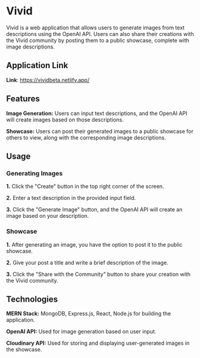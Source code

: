 # Vivid

Vivid is a web application that allows users to generate images from text descriptions using the OpenAI API. Users can also share their creations with the Vivid community by posting them to a public showcase, complete with image descriptions.

## Application Link
**Link**: https://vividbeta.netlify.app/

## Features

**Image Generation:** Users can input text descriptions, and the OpenAI API will create images based on those descriptions.

**Showcase:** Users can post their generated images to a public showcase for others to view, along with the corresponding image descriptions.

## Usage
### Generating Images
**1.** Click the "Create" button in the top right corner of the screen.

**2.** Enter a text description in the provided input field.

**3.** Click the "Generate Image" button, and the OpenAI API will create an image based on your description.

### Showcase
**1.** After generating an image, you have the option to post it to the public showcase.

 **2.** Give your post a title and write a brief description of the image.

**3.** Click the "Share with the Community" button to share your creation with the Vivid community.


## Technologies

**MERN Stack:** MongoDB, Express.js, React, Node.js for building the application.

**OpenAI API:** Used for image generation based on user input.

**Cloudinary API:** Used for storing and displaying user-generated images in the showcase.

